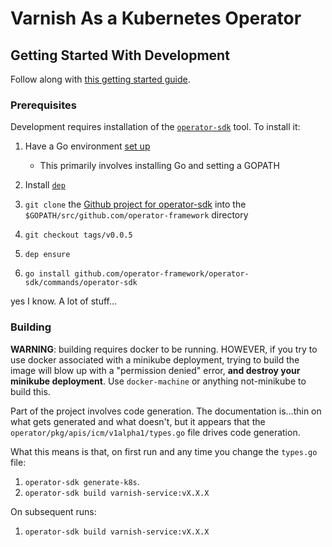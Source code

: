 # Varnish As a Kubernetes Operator

## Getting Started With Development

Follow along with [this getting started guide](https://github.com/operator-framework/getting-started).

### Prerequisites

Development requires installation of the [`operator-sdk`](https://github.com/operator-framework/operator-sdk) tool. To install it:

1.  Have a Go environment [set up](http://sourabhbajaj.com/mac-setup/Go/README.html)

    * This primarily involves installing Go and setting a GOPATH

2.  Install [`dep`](https://github.com/golang/dep)

3.  `git clone` the [Github project for operator-sdk](https://github.com/operator-framework/operator-sdk) into the `$GOPATH/src/github.com/operator-framework` directory
4.  `git checkout tags/v0.0.5`
5.  `dep ensure`
6.  `go install github.com/operator-framework/operator-sdk/commands/operator-sdk`

yes I know. A lot of stuff...

### Building

**WARNING**: building requires docker to be running. HOWEVER, if you try to use docker associated with a minikube deployment, trying to build the image will blow up with a "permission denied" error, **and destroy your minikube deployment**. Use `docker-machine` or anything not-minikube to build this.

Part of the project involves code generation. The documentation is...thin on what gets generated and what doesn't, but it appears that the `operator/pkg/apis/icm/v1alpha1/types.go` file drives code generation.

What this means is that, on first run and any time you change the `types.go` file:

1.  `operator-sdk generate-k8s`.
2.  `operator-sdk build varnish-service:vX.X.X`

On subsequent runs:

1.  `operator-sdk build varnish-service:vX.X.X`
